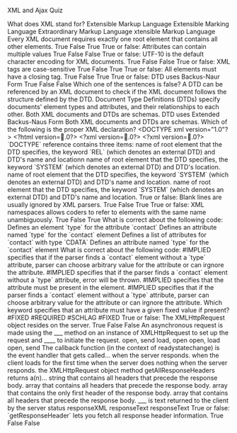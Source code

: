 <quizTitle>XML and Ajax Quiz</quizTitle>

<content>

<quizItem>
  <question>What does XML stand for?</question>
  <answer>Extensible Markup Language</answer>
  <answer>Extensible Marking Language</answer>
  <answer>Extraordinary Markup Language</answer>
  <correctAnswer>xtensible Markup Language</correctAnswer>
</quizItem>

<quizItem>
  <question>Every XML document requires exactly one root element that contains all other elements.</question>
  <answer>True</answer>
  <answer>False</answer>
  <correctAnswer>True</correctAnswer>
</quizItem>

<quizItem>
  <question>True or false: Attributes can contain multiple values</question>
  <answer>True</answer>
  <answer>False</answer>
  <correctAnswer>False</correctAnswer>
</quizItem>

<quizItem>
  <question>True or false: UTF-10 is the default character encoding for XML documents.</question>
  <answer>True</answer>
  <answer>False</answer>
  <correctAnswer>False</correctAnswer>
</quizItem>

<quizItem>
  <question>True or false: XML tags are case-sensitive</question>
  <answer>True</answer>
  <answer>False</answer>
  <correctAnswer>True</correctAnswer>
</quizItem>

<quizItem>
  <question>True or false: All elements must have a closing tag.</question>
  <answer>True</answer>
  <answer>False</answer>
  <correctAnswer>True</correctAnswer>
</quizItem>

<quizItem>
  <question>True or false: DTD uses Backus-Naur Form</question>
  <answer>True</answer>
  <answer>False</answer>
  <correctAnswer>False</correctAnswer>
</quizItem>

<quizItem>
  <question>Which one of the sentences is false?</question>
  <answer>A DTD can be referenced by an XML document to check if the XML document follows the structure defined by the DTD.</answer>
  <answer>Document Type Definitions (DTDs) specify documents' element types and attributes, and their relationships to each other.</answer>
  <answer>Both XML documents and DTDs are schemas.</answer>
  <answer>DTD uses Extended Backus-Naus Form</answer>
  <correctAnswer>Both XML documents and DTDs are schemas.</correctAnswer>
</quizItem>

<quizItem>
  <question>Which of the following is the proper XML declaration?</question>
  <answer>&lt;DOCTYPE xml version="1.0"?&gt;</answer>
  <answer>&lt;?html version=.0?&gt;</answer>
  <answer>&lt;?xml version=.0?&gt;</answer>
  <correctAnswer>&lt;?xml version=.0?&gt;</correctAnswer>
</quizItem>

<quizItem>
  <question>`DOCTYPE` reference contains three items:</question>
  <answer>name of root element that the DTD specifies, the keyword `REL` (which denotes an external DTD) and DTD's name and locationn</answer>
  <answer>name of root element that the DTD specifies, the keyword `SYSTEM` (which denotes an external DTD) and DTD's location.</answer>
  <answer>name of root element that the DTD specifies, the keyword `SYSTEM` (which denotes an external DTD) and DTD's name and location.</answer>
  <correctAnswer>name of root element that the DTD specifies, the keyword `SYSTEM` (which denotes an external DTD) and DTD's name and location.</correctAnswer>
</quizItem>

<quizItem>
  <question>True or false: Blank lines are usually ignored by XML parsers.</question>
  <answer>True</answer>
  <answer>False</answer>
  <correctAnswer>True</correctAnswer>
</quizItem>

<quizItem>
  <question>True or false: XML namespaces allows coders to refer to elements with the same name unambiguously.</question>
  <answer>True</answer>
  <answer>False</answer>
  <correctAnswer>True</correctAnswer>
</quizItem>

<quizItem>
  <question>What is correct about the following code: <!ATTLIST contact type CDATA #IMPLIED></question>
  <answer>Defines an element `type` for the attribute `contact`</answer>
  <answer>Defines an attribute named `type` for the `contact` element</answer>
  <answer>Defines a list of attributes for `contact` with type `CDATA`</answer>
  <correctAnswer>Defines an attribute named `type` for the `contact` element</correctAnswer>
</quizItem>

<quizItem>
  <question>What is correct about the following code: <!ATTLIST contact type CDATA #IMPLIED></question>
  <answer>#IMPLIED specifies that if the parser finds a `contact` element without a `type` attribute, parser can choose arbitrary value for the attribute or can irgnore the attribute.</answer>
  <answer>#IMPLIED specifies that if the parser finds a `contact` element without a `type` attribute, error will be thrown.</answer>
  <answer>#IMPLIED specifies that the attribute must be present in the element.</answer>
  <correctAnswer>#IMPLIED specifies that if the parser finds a `contact` element without a `type` attribute, parser can choose arbitrary value for the attribute or can irgnore the attribute.</correctAnswer>
</quizItem>

<quizItem>
  <question>Which keyword specifies that an attribute must have a given fixed value if present?</question>
  <answer>#FIXED</answer>
  <answer>#REQUIRED</answer>
  <answer>#SCHLAG</answer>
  <correctAnswer>#FIXED</correctAnswer>
</quizItem>

<quizItem>
  <question>True or false: The XMLHttpRequest object resides on the server.</question>
  <answer>True</answer>
  <answer>False</answer>
  <correctAnswer>False</correctAnswer>
</quizItem>

<quizItem>
  <question>An asynchronous request is made using the ___ method on an instance of XMLHttpRequest to set up the request and ____ to initiate the request.</question>
  <answer>open, send</answer>
  <answer>load, open</answer>
  <answer>open, load</answer>
  <correctAnswer>open, send</correctAnswer>
</quizItem>

<quizItem>
  <question>The callback function (in the context of readystatechange) is the event handler that gets called...</question>
  <answer>when the server responds.</answer>
  <answer>when the client loads for the first time</answer>
  <answer>when the server does nothing</answer>
  <correctAnswer>when the server responds.</correctAnswer>
</quizItem>

<quizItem>
  <question>the XMLHttpRequest object method getAllResponseHeaders returns a(n)...</question>
  <answer>string that contains all headers that precede the response body.</answer>
  <answer>array that contains all headers that precede the response body.</answer>
  <answer>array that contains the only first header of the response body.</answer>
  <correctAnswer>array that contains all headers that precede the response body.</correctAnswer>
</quizItem>

<quizItem>
  <question>___ is text returned to the client by the server</question>
  <answer>status</answer>
  <answer>responseXML</answer>
  <answer>responseText</answer>
  <correctAnswer>responseText</correctAnswer>
</quizItem>

<quizItem>
  <question>True or false: `getResponseHeader` lets you fetch all response header information.</question>
  <answer>True</answer>
  <answer>False</answer>
  <correctAnswer>False</correctAnswer>
</quizItem>

</content>

